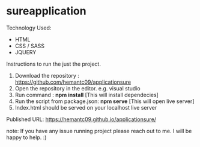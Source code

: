 # sureapplication

Technology Used:
- HTML
- CSS / SASS
- JQUERY 

Instructions to run the just the project.

1. Download the repository : https://github.com/hemantc09/applicationsure
2. Open the repository in the editor. e.g. visual studio
3. Run command : <b>npm install</b>  [This will install dependecies]
4. Run the script from package.json:  <b>npm serve</b> [This will open live server]
5. Index.html should be served on your localhost live server

Published URL: https://hemantc09.github.io/applicationsure/

note: If you have any issue running project please reach out to me. I will be happy to help. :)

